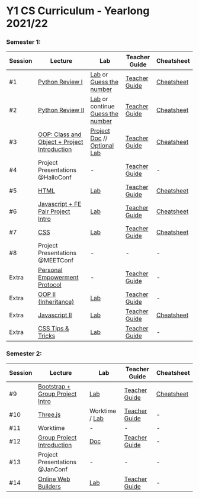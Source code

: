 # Y1 CS Curriculum - Yearlong 2021/22

### Semester 1:

Session | Lecture | Lab | Teacher Guide | Cheatsheet
------------ | ------------- | ------------ | ------------- | -------------
#1 | [Python Review I](https://docs.google.com/presentation/d/15SfkHyp-ksw_SEa8cS7_jAaR37ySNKa67waKj5ahGfY/edit?usp=sharing) | [Lab](https://github.com/meet-projects/Y1YL-Labs/tree/master/Session%207%2C%20Python%20Review%201) or [Guess the number](https://github.com/meet-projects/Y1YL-Labs/blob/master/Session%207%2C%20Python%20Review%201/Guess%20The%20Number%20-%20Lab.md) | [Teacher Guide](https://github.com/meet-projects/Y1YL-2020-2021/tree/master/Teacher%20Guides/Session%207%2C%20Python%20Review%201) | [Cheatsheet](https://docs.google.com/document/d/1B5olNtjBxiwrx4kYm4YmCNomKDF7lLneFg-wfp68k1g/edit?usp=sharing)
#2 | [Python Review II](https://docs.google.com/presentation/d/1FDMZqKQ814EpRhQggGnKcbozO4dlBCU5aCXUoLlk2ig/edit?usp=sharing) | [Lab](https://github.com/meet-projects/Y1YL-Labs/tree/master/Session%208%2C%20Python%20Review%202) or continue [Guess the number](https://github.com/meet-projects/Y1YL-Labs/blob/master/Session%207%2C%20Python%20Review%201/Guess%20The%20Number%20-%20Lab.md) | [Teacher Guide](https://github.com/meet-projects/Y1YL-2020-2021/tree/master/Teacher%20Guides/Session%208%2C%20Python%20Review%202) | [Cheatsheet](https://docs.google.com/document/d/1zVYwugytdbU5gGWvQdpu23pNaWIeaJymiqsNUPbClxo/edit?usp=sharing)
#3 | [OOP: Class and Object + Project Introduction](https://docs.google.com/presentation/d/1dwuGqXGnym8H5yLrbFgDUM85KzGvqC9u-WUp7nuqqXw/edit?usp=sharing) | [Project Doc](https://github.com/meet-projects/Y1YL-Labs/tree/master/OOP%20Project%20Document) // [Optional Lab](https://github.com/meet-projects/Y1YL-Labs/tree/master/Session%209%2C%20OOP%201) | [Teacher Guide](https://github.com/meet-projects/Y1YL-2020-2021/tree/master/Teacher%20Guides/Session%209%2C%20OOP%201) | [Cheatsheet](https://docs.google.com/document/d/1dmo2pr3Q17w2dad7BdwntuA-gNdNHCPVHx6ordcHEwY/edit?usp=sharing)
#4 | Project Presentations @HalloConf | - | [Teacher Guide](https://github.com/meet-projects/Y1YL-2020-2021/tree/master/Teacher%20Guides/Session%2011%2C%20OOP%20Project) | -
#5 | [HTML](https://docs.google.com/presentation/d/1KQYlQPtGg3lQEAMz03OCXzaVA9EbWANqcqfp3FZJPv8/edit?usp=sharing) | [Lab](https://github.com/meet-projects/Y1YL-Labs/tree/master/Session%201%2C%20HTML) | [Teacher Guide](https://github.com/meet-projects/Y1YL-2020-2021/blob/master/Teacher%20Guides/Session%201%2C%20HTML/README.md) | [Cheatsheet](https://docs.google.com/document/d/1oVMSOFeu2aLvrG2jhfbxIFYqhP3lwunHKirIJpA2E-4/edit?usp=sharing)
#6 | [Javascript + FE Pair Project Intro](https://docs.google.com/presentation/d/1m6r2AfJ4jZ237X7XaRxfgOO-dYDDrXuiBfqP4EA2Drg/edit?usp=sharing) | [Lab](https://github.com/meet-projects/Y1YL-Labs/tree/master/Session%202%2C%20JS%201) | [Teacher Guide](https://github.com/meet-projects/Y1YL-2020-2021/blob/master/Teacher%20Guides/Session%202%2C%20JS%20I/README.md) | [Cheatsheet](https://docs.google.com/document/d/1eisnfgZdaZTIj2tXjgpBAqdXFMGbRIh07RvjSPTIoNY/edit?usp=sharing)
#7 | [CSS](https://docs.google.com/presentation/d/1RsaAQtneeSv4_grSZqYN4Arh_kI0QjGjy8RdHwA8ToA/edit?usp=sharing) | [Lab](https://github.com/meet-projects/Y1YL-Labs/tree/master/Session%205%2C%20CSS) | [Teacher Guide](https://github.com/meet-projects/Y1YL-2020-2021/blob/master/Teacher%20Guides/Session%205%2C%20CSS/README.md) | [Cheatsheet](https://docs.google.com/document/d/1fu-43vd-af-wgzEVKI5XFF6-gbHWaAbQ9kvgoIxlMGc/edit?usp=sharing)
#8 | Project Presentations @MEETConf | - | - | -
Extra | [Personal Empowerment Protocol](https://docs.google.com/presentation/d/15a2L9XqRsLaSNTmmjY2fNfZhzab9GAyOt-CBN5G9PyA/edit?usp=sharing) | - | [Teacher Guide](https://github.com/meet-projects/Y1YL-2020-2021/blob/master/Teacher%20Guides/Session%204%2C%20PEP/README.md) | -
Extra | [OOP II (Inheritance)](https://docs.google.com/presentation/d/16x7bNDJAgAHXIPbQ3D9Fuj5v-2PY4-6c65uUmOMjR4I/edit?usp=sharing) | [Lab](https://github.com/meet-projects/Y1YL-Labs/tree/master/Session%2010%2C%20OOP%202%20) | [Teacher Guide](https://github.com/meet-projects/Y1YL-2021-2022/tree/master/Teacher%20Guides/Session%2010%2C%20OOP%202) | -
Extra | [Javascript II](https://docs.google.com/presentation/d/1vnO24W_TgLkaktD95G9qHXdPIWEtoy7_V0_birgu-A4/edit?usp=sharing) | [Lab](https://github.com/meet-projects/Y1YL-Labs/tree/master/Session%203%2C%20JS%202) | [Teacher Guide](https://github.com/meet-projects/Y1YL-2020-2021/blob/master/Teacher%20Guides/Session%203%2C%20JS%20II%20and%20Project%20Intro/Relevant%20TeacherGuides/Javascript2-TG.md) | [Cheatsheet](https://docs.google.com/document/d/1eisnfgZdaZTIj2tXjgpBAqdXFMGbRIh07RvjSPTIoNY/edit?usp=sharing)
Extra | [CSS Tips & Tricks](TBD) | [Lab](https://github.com/meet-projects/Y1YL-Labs/tree/master/Extra%20Lab%2C%20CSS%20Tips%20%26%20Tricks) | [Teacher Guide](https://github.com/meet-projects/Y1YL-2020-2021/blob/master/Teacher%20Guides/Extra%20Session%2C%20CSS%20Tips%20%26%20Tricks/README.md) | -

### Semester 2:

Session | Lecture | Lab | Teacher Guide | Cheatsheet
------------ | ------------- | ------------ | ------------- | -------------
#9 | [Bootstrap + Group Project Intro](https://docs.google.com/presentation/d/1zAm9hDIlencMc0Fz-jlAtQbndM6Pyn0r2RN63xNASZk/edit?usp=sharing) | [Lab](https://github.com/meet-projects/Y1YL-Labs/tree/master/Session%206%2C%20Bootstrap) | [Teacher Guide](https://github.com/meet-projects/Y1YL-2020-2021/blob/master/Teacher%20Guides/Session%206%2C%20Bootstrap/README.md) | [Cheatsheet](https://docs.google.com/document/d/1vfP0urporDqKkPeymFaZ-P7pA2Uz5zi9lbRCYZf5UuM/edit?usp=sharing)
#10 | [Three.js](https://docs.google.com/presentation/d/1_zWMjfypaa0vSQxmgNELALnxEIkzrbeaTIn3Ku_qsbc/edit?usp=sharing) | Worktime / [Lab](https://github.com/meet-projects/Y1YL-Labs/tree/master/Three.js) | [Teacher Guide](https://github.com/meet-projects/Y1YL-2021-2022/tree/master/Teacher%20Guides/Session%208%2C%20Three.js) |-
#11 | Worktime |-|-|-
#12 | [Group Project Introduction](https://docs.google.com/presentation/d/1md7QKOTuijN5mmmlx2_Xl6ZZH0F8tTGSX8NBUopCPDo/edit?usp=sharing) | [Doc](https://github.com/meet-projects/Y1YL-Labs/tree/master/FrontEnd%20Project%20Intro) | [Teacher Guide](https://github.com/meet-projects/Y1YL-2020-2021/blob/master/Teacher%20Guides/Session%203%2C%20JS%20II%20and%20Project%20Intro/Relevant%20TeacherGuides/ProjectIntro-TG.md) | -
#13 | Project Presentations @JanConf | - | - | -
#14 | [Online Web Builders]() | [Lab](https://github.com/meet-projects/Y1YL-Labs/tree/master/OnlineWebBuilders) | [Teacher Guide](PORTFOLIODAY) | -
